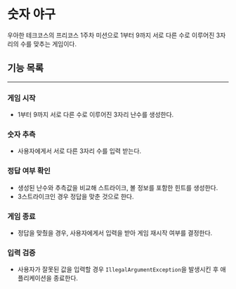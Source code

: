 # 숫자 야구

우아한 테크코스의 프리코스 1주차 미션으로 1부터 9까지 서로 다른 수로 이루어진 3자리의 수를 맞추는 게임이다.

## 기능 목록

---

### 게임 시작

- 1부터 9까지 서로 다른 수로 이루어진 3자리 난수를 생성한다.

### 숫자 추측

- 사용자에게서 서로 다른 3자리 수를 입력 받는다.

### 정답 여부 확인

- 생성된 난수와 추측값을 비교해 스트라이크, 볼 정보를 포함한 힌트를 생성한다.
- 3스트라이크인 경우 정답을 맞춘 것으로 한다.

### 게임 종료

- 정답을 맞췄을 경우, 사용자에게서 입력을 받아 게임 재시작 여부를 결정한다.

### 입력 검증

- 사용자가 잘못된 값을 입력할 경우 `IllegalArgumentException`을 발생시킨 후 애플리케이션을 종료한다.

